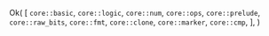 Ok(
    [
        `core::basic`,
        `core::logic`,
        `core::num`,
        `core::ops`,
        `core::prelude`,
        `core::raw_bits`,
        `core::fmt`,
        `core::clone`,
        `core::marker`,
        `core::cmp`,
    ],
)